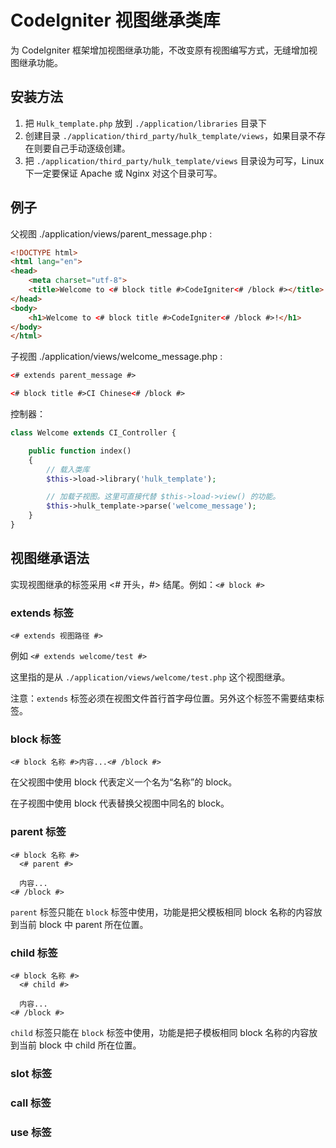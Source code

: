 # CodeIgniter 视图继承类库

 为 CodeIgniter 框架增加视图继承功能，不改变原有视图编写方式，无缝增加视图继承功能。

## 安装方法

1. 把 `Hulk_template.php` 放到 `./application/libraries` 目录下
2. 创建目录 `./application/third_party/hulk_template/views`，如果目录不存在则要自己手动逐级创建。
3. 把 `./application/third_party/hulk_template/views` 目录设为可写，Linux 下一定要保证 Apache 或 Nginx 对这个目录可写。

## 例子

父视图 ./application/views/parent_message.php :

```html
<!DOCTYPE html>
<html lang="en">
<head>
    <meta charset="utf-8">
    <title>Welcome to <# block title #>CodeIgniter<# /block #></title>
</head>
<body>
    <h1>Welcome to <# block title #>CodeIgniter<# /block #>!</h1>
</body>
</html>
```

子视图 ./application/views/welcome_message.php :

```html
<# extends parent_message #>

<# block title #>CI Chinese<# /block #>
```

控制器：

```php
class Welcome extends CI_Controller {

    public function index()
    {
        // 载入类库
        $this->load->library('hulk_template');

        // 加载子视图。这里可直接代替 $this->load->view() 的功能。
        $this->hulk_template->parse('welcome_message');
    }
}
```

## 视图继承语法

实现视图继承的标签采用 <# 开头，#> 结尾。例如：`<# block #>`

### extends 标签

```
<# extends 视图路径 #>
```

例如 `<# extends welcome/test #>`

这里指的是从 `./application/views/welcome/test.php` 这个视图继承。

注意：`extends` 标签必须在视图文件首行首字母位置。另外这个标签不需要结束标签。

### block 标签

```
<# block 名称 #>内容...<# /block #>
```

在父视图中使用 block 代表定义一个名为“名称”的 block。

在子视图中使用 block 代表替换父视图中同名的 block。

### parent 标签

```
<# block 名称 #>
  <# parent #>

  内容...
<# /block #>
```

`parent` 标签只能在 `block` 标签中使用，功能是把父模板相同 block 名称的内容放到当前 block 中 parent 所在位置。

### child 标签

```
<# block 名称 #>
  <# child #>

  内容...
<# /block #>
```

`child` 标签只能在 `block` 标签中使用，功能是把子模板相同 block 名称的内容放到当前 block 中 child 所在位置。

### slot 标签

### call 标签

### use 标签
